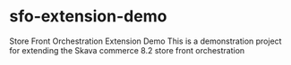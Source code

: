 # sfo-extension-demo
Store Front Orchestration Extension Demo
This is a demonstration project for extending the Skava commerce 8.2 store front orchestration 
